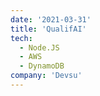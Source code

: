 ```yaml
---
date: '2021-03-31'
title: 'QualifAI'
tech:
  - Node.JS
  - AWS
  - DynamoDB
company: 'Devsu'
---
```

